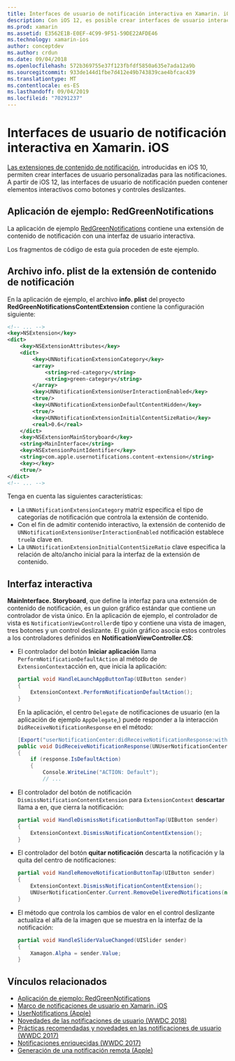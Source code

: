 ```yaml
---
title: Interfaces de usuario de notificación interactiva en Xamarin. iOS
description: Con iOS 12, es posible crear interfaces de usuario interactivas para las notificaciones locales y remotas. En esta guía se describe cómo usar estas características con Xamarin. iOS.
ms.prod: xamarin
ms.assetid: E3562E1B-E0EF-4C99-9F51-59DE22AFDE46
ms.technology: xamarin-ios
author: conceptdev
ms.author: crdun
ms.date: 09/04/2018
ms.openlocfilehash: 572b369755e37f123fbfdf5850a635e7ada12a9b
ms.sourcegitcommit: 933de144d1fbe7d412e49b743839cae4bfcac439
ms.translationtype: MT
ms.contentlocale: es-ES
ms.lasthandoff: 09/04/2019
ms.locfileid: "70291237"
---
```

# <a name="interactive-notification-user-interfaces-in-xamarinios"></a>Interfaces de usuario de notificación interactiva en Xamarin. iOS

[Las extensiones de contenido de notificación](~/ios/platform/user-notifications/advanced-user-notifications.md), introducidas en iOS 10, permiten crear interfaces de usuario personalizadas para las notificaciones. A partir de iOS 12, las interfaces de usuario de notificación pueden contener elementos interactivos como botones y controles deslizantes.

## <a name="sample-app-redgreennotifications"></a>Aplicación de ejemplo: RedGreenNotifications

La aplicación de ejemplo [RedGreenNotifications](https://docs.microsoft.com/samples/xamarin/ios-samples/ios12-redgreennotifications) contiene una extensión de contenido de notificación con una interfaz de usuario interactiva.

Los fragmentos de código de esta guía proceden de este ejemplo.

## <a name="notification-content-extension-infoplist-file"></a>Archivo info. plist de la extensión de contenido de notificación

En la aplicación de ejemplo, el archivo **info. plist** del proyecto **RedGreenNotificationsContentExtension** contiene la configuración siguiente:

```xml
<!-- ... -->
<key>NSExtension</key>
<dict>
    <key>NSExtensionAttributes</key>
    <dict>
        <key>UNNotificationExtensionCategory</key>
        <array>
            <string>red-category</string>
            <string>green-category</string>
        </array>
        <key>UNNotificationExtensionUserInteractionEnabled</key>
        <true/>
        <key>UNNotificationExtensionDefaultContentHidden</key>
        <true/>
        <key>UNNotificationExtensionInitialContentSizeRatio</key>
        <real>0.6</real>
    </dict>
    <key>NSExtensionMainStoryboard</key>
    <string>MainInterface</string>
    <key>NSExtensionPointIdentifier</key>
    <string>com.apple.usernotifications.content-extension</string>
    <key></key>
    <true/>
</dict>
<!-- ... -->
```

Tenga en cuenta las siguientes características:

- La `UNNotificationExtensionCategory` matriz especifica el tipo de categorías de notificación que controla la extensión de contenido.
- Con el fin de admitir contenido interactivo, la extensión de contenido de `UNNotificationExtensionUserInteractionEnabled` notificación establece `true`la clave en.
- La `UNNotificationExtensionInitialContentSizeRatio` clave especifica la relación de alto/ancho inicial para la interfaz de la extensión de contenido.

## <a name="interactive-interface"></a>Interfaz interactiva

**MainInterface. Storyboard**, que define la interfaz para una extensión de contenido de notificación, es un guion gráfico estándar que contiene un controlador de vista único. En la aplicación de ejemplo, el controlador de vista es `NotificationViewController`de tipo y contiene una vista de imagen, tres botones y un control deslizante. El guión gráfico asocia estos controles a los controladores definidos en **NotificationViewController.CS**:

- El controlador del botón **Iniciar aplicación** llama `PerformNotificationDefaultAction` al método de `ExtensionContext`acción en, que inicia la aplicación:

    ```csharp
    partial void HandleLaunchAppButtonTap(UIButton sender)
    {
        ExtensionContext.PerformNotificationDefaultAction();
    }
    ```

    En la aplicación, el centro `Delegate` de notificaciones de usuario (en la aplicación de ejemplo `AppDelegate`,) puede responder a la interacción `DidReceiveNotificationResponse` en el método:

    ```csharp
    [Export("userNotificationCenter:didReceiveNotificationResponse:withCompletionHandler:")]
    public void DidReceiveNotificationResponse(UNUserNotificationCenter center, UNNotificationResponse response, System.Action completionHandler)
    {
        if (response.IsDefaultAction)
        {
            Console.WriteLine("ACTION: Default");
            // ...
    ```

- El controlador del botón de notificación `DismissNotificationContentExtension` para `ExtensionContext` **descartar** llama a en, que cierra la notificación:

    ```csharp
    partial void HandleDismissNotificationButtonTap(UIButton sender)
    {
        ExtensionContext.DismissNotificationContentExtension();
    }
    ```

- El controlador del botón **quitar notificación** descarta la notificación y la quita del centro de notificaciones:

    ```csharp
    partial void HandleRemoveNotificationButtonTap(UIButton sender)
    {
        ExtensionContext.DismissNotificationContentExtension();
        UNUserNotificationCenter.Current.RemoveDeliveredNotifications(new string[] { notification.Request.Identifier });
    }
    ```

- El método que controla los cambios de valor en el control deslizante actualiza el alfa de la imagen que se muestra en la interfaz de la notificación:

    ```csharp
    partial void HandleSliderValueChanged(UISlider sender)
    {
        Xamagon.Alpha = sender.Value;
    }
    ```

## <a name="related-links"></a>Vínculos relacionados

- [Aplicación de ejemplo: RedGreenNotifications](https://docs.microsoft.com/samples/xamarin/ios-samples/ios12-redgreennotifications)
- [Marco de notificaciones de usuario en Xamarin. iOS](~/ios/platform/user-notifications/index.md)
- [UserNotifications (Apple)](https://developer.apple.com/documentation/usernotifications?language=objc)
- [Novedades de las notificaciones de usuario (WWDC 2018)](https://developer.apple.com/videos/play/wwdc2018/710/)
- [Prácticas recomendadas y novedades en las notificaciones de usuario (WWDC 2017)](https://developer.apple.com/videos/play/wwdc2017/708/)
- [Notificaciones enriquecidas (WWDC 2017)](https://developer.apple.com/videos/play/wwdc2017/817/)
- [Generación de una notificación remota (Apple)](https://developer.apple.com/documentation/usernotifications/setting_up_a_remote_notification_server/generating_a_remote_notification)
